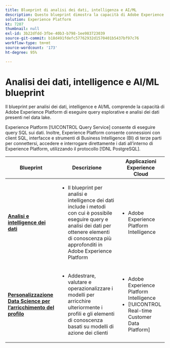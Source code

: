 ```yaml
---
title: Blueprint di analisi dei dati, intelligenza e AI/ML
description: Questo blueprint dimostra la capacità di Adobe Experience Platform di eseguire query esplorative e analisi dei dati presenti nel data lake.
solution: Experience Platform
kt: 7207
thumbnail: null
exl-id: 3b22dfdd-3fbe-40b3-b798-1ee983723039
source-git-commit: b18d491fdefc57762932d1570401b5437bf97c76
workflow-type: tm+mt
source-wordcount: '173'
ht-degree: 95%

---
```


# Analisi dei dati, intelligence e AI/ML blueprint

Il blueprint per analisi dei dati, intelligence e AI/ML comprende la capacità di Adobe Experience Platform di eseguire query esplorative e analisi dei dati presenti nel data lake.

Experience Platform [!UICONTROL Query Service] consente di eseguire query SQL sui dati. Inoltre, Experience Platform consente connessioni con client SQL, interfacce e strumenti di Business Intelligence (BI) di terze parti per connettersi, accedere e interrogare direttamente i dati all’interno di Experience Platform, utilizzando il protocollo [!DNL PostgreSQL].

| Blueprint | Descrizione | Applicazioni Experience Cloud |
|---|---|---|
| **[Analisi e intelligence dei dati](analysis.md)** | <ul><li>Il blueprint per analisi e intelligence dei dati include i metodi con cui è possibile eseguire query e analisi dei dati per ottenere elementi di conoscenza più approfonditi in Adobe Experience Platform</ul></li> | <ul><li> Adobe Experience Platform Intelligence</ul></li> |
| **[Personalizzazione Data Science per l’arricchimento del profilo](data-science.md)** | <ul><li>Addestrare, valutare e operazionalizzare i modelli per arricchire ulteriormente i profili e gli elementi di conoscenza basati su modelli di azione dei clienti</li></ul> | <ul><li>Adobe Experience Platform Intelligence</li><li> [!UICONTROL Real-time Customer Data Platform]</li></ul> |
